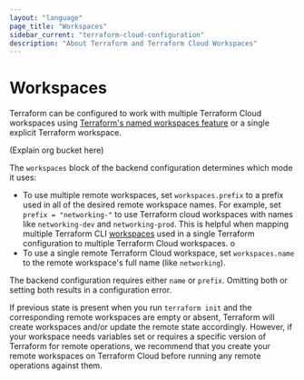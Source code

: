 ```yaml
---
layout: "language"
page_title: "Workspaces"
sidebar_current: "terraform-cloud-configuration"
description: "About Terraform and Terraform Cloud Workspaces"
---
```


# Workspaces

Terraform can be configured to work with multiple Terraform Cloud workspaces using [Terraform's named workspaces feature](/docs/language/settings/terraform-cloud/workspaces.html) or a single explicit Terraform workspace.

(Explain org bucket here)

The `workspaces` block of the backend configuration determines which mode it uses:

- To use multiple remote workspaces, set `workspaces.prefix` to a prefix used in
  all of the desired remote workspace names. For example, set
  `prefix = "networking-"` to use Terraform cloud workspaces with
  names like `networking-dev` and `networking-prod`. This is helpful when
  mapping multiple Terraform CLI [workspaces](/docs/language/state/workspaces.html)
  used in a single Terraform configuration to multiple Terraform Cloud
  workspaces.
  o
- To use a single remote Terraform Cloud workspace, set `workspaces.name` to the
  remote workspace's full name (like `networking`).

The backend configuration requires either `name` or `prefix`. Omitting both or
setting both results in a configuration error.

If previous state is present when you run `terraform init` and the corresponding
remote workspaces are empty or absent, Terraform will create workspaces and/or
update the remote state accordingly. However, if your workspace needs variables
set or requires a specific version of Terraform for remote operations, we
recommend that you create your remote workspaces on Terraform Cloud before
running any remote operations against them.

